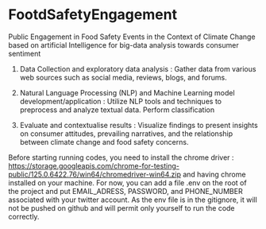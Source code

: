 # FootdSafetyEngagement
Public Engagement in Food Safety Events in the Context of Climate Change based on artificial Intelligence for big-data analysis towards consumer sentiment

1.	Data Collection and exploratory data analysis : Gather data from various web sources such as social media, reviews, blogs, and forums.

2.	Natural Language Processing (NLP) and Machine Learning model development/application : Utilize NLP tools and techniques to preprocess and analyze textual data. Perform classification

3.	Evaluate and contextualise results : Visualize findings to present insights on consumer attitudes, prevailing narratives, and the relationship between climate change and food safety concerns. 

Before starting running codes, you need to install the chrome driver : https://storage.googleapis.com/chrome-for-testing-public/125.0.6422.76/win64/chromedriver-win64.zip and having chrome installed on your machine.
For now, you can add a file .env on the root of the project and put EMAIL_ADRESS, PASSWORD, and PHONE_NUMBER associated with your twitter account. As the env file is in the gitignore, it will not be pushed on github and will permit only yourself to run the code correctly.
